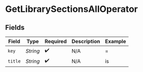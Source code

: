 # GetLibrarySectionsAllOperator


## Fields

| Field              | Type               | Required           | Description        | Example            |
| ------------------ | ------------------ | ------------------ | ------------------ | ------------------ |
| `key`              | *String*           | :heavy_check_mark: | N/A                | =                  |
| `title`            | *String*           | :heavy_check_mark: | N/A                | is                 |